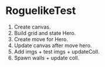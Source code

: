 # RoguelikeTest

1) Create canvas.
2) Build grid and state Hero.
3) Create move for Hero.
4) Update canvas after move hero.
5) Add imgs + test imgs + updateColl.
6) Spawn walls + update coll.

